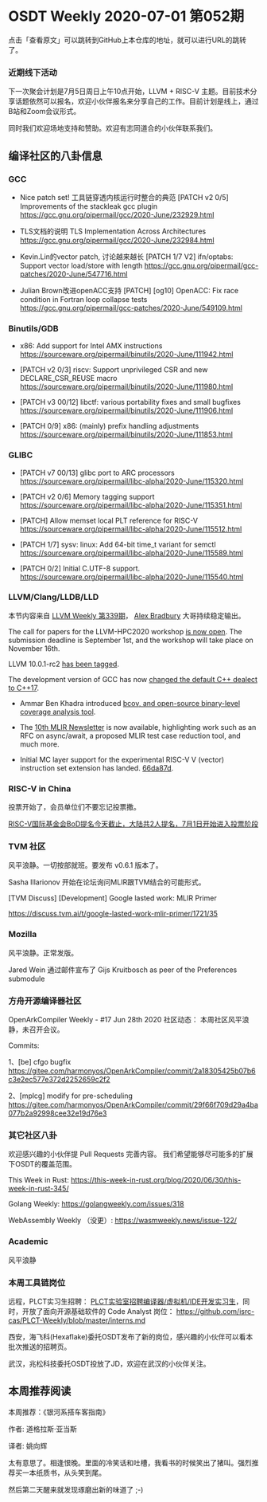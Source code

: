 # OSDT Weekly 2020-07-01 第052期

点击「查看原文」可以跳转到GitHub上本仓库的地址，就可以进行URL的跳转了。

### 近期线下活动

下一次聚会计划是7月5日周日上午10点开始，LLVM + RISC-V 主题。目前技术分享话题依然可以报名，欢迎小伙伴报名来分享自己的工作。目前计划是线上，通过B站和Zoom会议形式。

同时我们欢迎场地支持和赞助。欢迎有志同道合的小伙伴联系我们。

## 编译社区的八卦信息

### GCC

- Nice patch set! 工具链穿透内核运行时整合的典范
  [PATCH v2 0/5] Improvements of the stackleak gcc plugin
  https://gcc.gnu.org/pipermail/gcc/2020-June/232929.html

- TLS文档的说明
  TLS Implementation Across Architectures
  https://gcc.gnu.org/pipermail/gcc/2020-June/232984.html

- Kevin.Lin的vector patch, 讨论越来越长
  [PATCH 1/7 V2] ifn/optabs: Support vector load/store with length
  https://gcc.gnu.org/pipermail/gcc-patches/2020-June/547716.html

- Julian Brown改进openACC支持
  [PATCH] [og10] OpenACC: Fix race condition in Fortran loop collapse tests
  https://gcc.gnu.org/pipermail/gcc-patches/2020-June/549109.html

### Binutils/GDB

- x86: Add support for Intel AMX instructions
  https://sourceware.org/pipermail/binutils/2020-June/111942.html

- [PATCH v2 0/3] riscv: Support unprivileged CSR and new DECLARE_CSR_REUSE macro
  https://sourceware.org/pipermail/binutils/2020-June/111980.html

- [PATCH v3 00/12] libctf: various portability fixes and small bugfixes
  https://sourceware.org/pipermail/binutils/2020-June/111906.html

- [PATCH 0/9] x86: (mainly) prefix handling adjustments
  https://sourceware.org/pipermail/binutils/2020-June/111853.html

### GLIBC

- [PATCH v7 00/13] glibc port to ARC processors
  https://sourceware.org/pipermail/libc-alpha/2020-June/115320.html

- [PATCH v2 0/6] Memory tagging support
  https://sourceware.org/pipermail/libc-alpha/2020-June/115351.html

- [PATCH] Allow memset local PLT reference for RISC-V
  https://sourceware.org/pipermail/libc-alpha/2020-June/115512.html

- [PATCH 1/7] sysv: linux: Add 64-bit time_t variant for semctl
  https://sourceware.org/pipermail/libc-alpha/2020-June/115589.html

- [PATCH 0/2] Initial C.UTF-8 support.
  https://sourceware.org/pipermail/libc-alpha/2020-June/115540.html

### LLVM/Clang/LLDB/LLD

本节内容来自 [LLVM Weekly 第339期](http://llvmweekly.org/issue/339)，
[Alex Bradbury](https://www.linkedin.com/in/alex-bradbury/) 大哥持续稳定输出。

The call for papers for the LLVM-HPC2020 workshop [is now open](http://lists.llvm.org/pipermail/llvm-dev/2020-June/142631.html). The submission deadline is September 1st, and the workshop will take place on November 16th.

LLVM 10.0.1-rc2 [has been tagged](http://lists.llvm.org/pipermail/llvm-dev/2020-June/142833.html).

The development version of GCC has now [changed the default C++ dealect to C++17](https://gcc.gnu.org/git/?p=gcc.git;a=commitdiff;h=0801f419440c14f6772b28f763ad7d40f7f7a580).

* Ammar Ben Khadra introduced [bcov, and open-source binary-level coverage analysis tool](http://lists.llvm.org/pipermail/llvm-dev/2020-June/142821.html).

* The [10th MLIR Newsletter](https://llvm.discourse.group/t/mlir-news-10th-edition-6-26-2020/1242) is now available, highlighting work such as an RFC on async/await, a proposed MLIR test case reduction tool, and much more.

* Initial MC layer support for the experimental RISC-V V (vector) instruction set extension has landed. [66da87d](https://reviews.llvm.org/rG66da87dcbaf).

### RISC-V in China

投票开始了，会员单位们不要忘记投票撒。

[RISC-V国际基金会BoD提名今天截止，大陆共2人提名，7月1日开始进入投票阶段](https://mp.weixin.qq.com/s/qsawMD3zOKorQ4DlY2mvAA)

### TVM 社区

风平浪静。一切按部就班。要发布 v0.6.1 版本了。

Sasha Illarionov 开始在论坛询问MLIR跟TVM结合的可能形式。

[TVM Discuss] [Development] Google lasted work: MLIR Primer

https://discuss.tvm.ai/t/google-lasted-work-mlir-primer/1721/35

### Mozilla

风平浪静。正常发版。

Jared Wein 通过邮件宣布了 Gijs Kruitbosch as peer of the Preferences submodule

### 方舟开源编译器社区

OpenArkCompiler Weekly - #17 Jun 28th 2020
社区动态：
本周社区风平浪静，未召开会议。

Commits:

1、[be] cfgo bugfix
https://gitee.com/harmonyos/OpenArkCompiler/commit/2a18305425b07b6c3e2ec577e372d2252659c2f2

2、[mplcg] modify for pre-scheduling
https://gitee.com/harmonyos/OpenArkCompiler/commit/29f66f709d29a4ba077b2a92998cee32e19d76e3

### 其它社区八卦

欢迎感兴趣的小伙伴提 Pull Requests 完善内容。
我们希望能够尽可能多的扩展下OSDT的覆盖范围。

This Week in Rust:
https://this-week-in-rust.org/blog/2020/06/30/this-week-in-rust-345/

Golang Weekly:
https://golangweekly.com/issues/318

WebAssembly Weekly （没更）:
https://wasmweekly.news/issue-122/

### Academic

风平浪静

### 本周工具链岗位

远程，PLCT实习生招聘： [PLCT实验室招聘编译器/虚拟机/IDE开发实习生](https://mp.weixin.qq.com/s/bVaNK2kVGstnZ6Onkc98zQ)，同时，开放了面向开源基础软件的 Code Analyst 岗位：
https://github.com/isrc-cas/PLCT-Weekly/blob/master/interns.md

西安，海飞科(Hexaflake)委托OSDT发布了新的岗位，感兴趣的小伙伴可以看本批次推送的招聘页。

武汉，兆松科技委托OSDT投放了JD，欢迎在武汉的小伙伴关注。

## 本周推荐阅读

本周推荐：《银河系搭车客指南》

作者: 道格拉斯·亚当斯

译者: 姚向辉

太有意思了。相逢恨晚。里面的冷笑话和吐槽，我看书的时候笑出了猪叫。强烈推荐买一本纸质书，从头笑到尾。

然后第二天醒来就发现琢磨出新的味道了 ;-)
